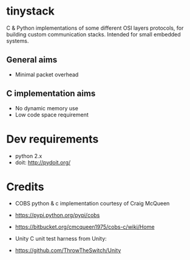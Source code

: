 tinystack
=========

C & Python implementations of some different OSI layers protocols,
for building custom communication stacks. Intended for small
embedded systems.

General aims
------------
- Minimal packet overhead


C implementation aims
---------------------
- No dynamic memory use
- Low code space requirement


Dev requirements
================
- python 2.x
- doit: http://pydoit.org/


Credits
=======
- COBS python & c implementation courtesy of Craig McQueen
 - https://pypi.python.org/pypi/cobs
 - https://bitbucket.org/cmcqueen1975/cobs-c/wiki/Home

- Unity C unit test harness from Unity:
 - https://github.com/ThrowTheSwitch/Unity